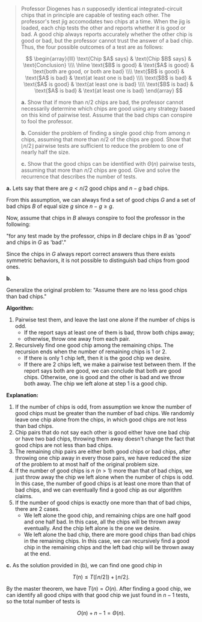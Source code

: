 > Professor Diogenes has $n$ supposedly identical integrated-circuit chips that in principle are capable of testing each other. The professor's test jig accomodates two chips at a time. When the jig is loaded, each chip tests the other and reports whether it is good or bad. A good chip always reports accurately whether the other chip is good or bad, but the professor cannot trust the answer of a bad chip. Thus, the four possible outcomes of a test are as follows:
>
> $$
> \begin{array}{lll}
> \text{Chip $A$ says} & \text{Chip $B$ says} & \text{Conclusion} \\\\
> \hline
> \text{$B$ is good} & \text{$A$ is good} & \text{both are good, or both are bad} \\\\
> \text{$B$ is good} & \text{$A$ is bad}  & \text{at least one is bad} \\\\
> \text{$B$ is bad}  & \text{$A$ is good} & \text{at least one is bad} \\\\
> \text{$B$ is bad}  & \text{$A$ is bad}  & \text{at least one is bad}
> \end{array}
> $$
>
> **a.** Show that if more than $n / 2$ chips are bad, the professor cannot necessarily determine which chips are good using any strategy based on this kind of pairwise test. Assume that the bad chips can conspire to fool the professor.
>
> **b.** Consider the problem of finding a single good chip from among $n$ chips, assuming that more than $n / 2$ of the chips are good. Show that $\lfloor n / 2 \rfloor$ pairwise tests are sufficient to reduce the problem to one of nearly half the size.
>
> **c.** Show that the good chips can be identified with $\Theta(n)$ pairwise tests, assuming that more than $n / 2$ chips are good. Give and solve the recurrence that describes the number of tests.

**a.** Lets say that there are $g < n / 2$ good chips and $n - g$ bad chips.

From this assumption, we can always find a set of good chips $G$ and a set of bad chips $B$ of equal size $g$ since $n - g \ge g$.

Now, assume that chips in $B$ always conspire to fool the professor in the following:

"for any test made by the professor, chips in $B$ declare chips in $B$ as 'good' and chips in $G$ as 'bad'."

Since the chips in $G$ always report correct answers thus there exists symmetric behaviors, it is not possible to distinguish bad chips from good ones.

**b.**

Generalize the original problem to: "Assume there are no less good chips than bad chips."

**Algorithm:**

1. Pairwise test them, and leave the last one alone if the number of chips is odd.
    - If the report says at least one of them is bad, throw both chips away;
    - otherwise, throw one away from each pair.
2. Recursively find one good chip among the remaining chips. The recursion ends when the number of remaining chips is $1$ or $2$.
    - If there is only $1$ chip left, then it is the good chip we desire.
    - If there are $2$ chips left, we make a pairwise test between them. If the report says both are good, we can conclude that both are good chips. Otherwise, one is good and the other is bad and we throw both away. The chip we left alone at step $1$ is a good chip.

**Explanation:**

1. If the number of chips is odd, from assumption we know the number of good chips must be greater than the number of bad chips. We randomly leave one chip alone from the chips, in which good chips are not less than bad chips.
2. Chip pairs that do not say each other is good either have one bad chip or have two bad chips, throwing them away doesn't change the fact that good chips are not less than bad chips.
3. The remaining chip pairs are either both good chips or bad chips, after throwing one chip away in every those pairs, we have reduced the size of the problem to at most half of the original problem size.
4. If the number of good chips is $n$ ($n > 1$) more than that of bad chips, we just throw away the chip we left alone when the number of chips is odd. In this case, the number of good chips is at least one more than that of bad chips, and we can eventually find a good chip as our algorithm claims.
5. If the number of good chips is exactly one more than that of bad chips, there are $2$ cases.
    - We left alone the good chip, and remaining chips are one half good and one half bad. In this case, all the chips will be thrown away eventually. And the chip left alone is the one we desire.
    - We left alone the bad chip, there are more good chips than bad chips in the remaining chips. In this case, we can recursively find a good chip in the remaining chips and the left bad chip will be thrown away at the end.

**c.** As the solution provided in (b), we can find one good chip in

$$T(n) \le T(\lceil n / 2 \rceil) + \lfloor n / 2 \rfloor.$$

By the master theorem, we have $T(n) = O(n)$. After finding a good chip, we can identify all good chips with that good chip we just found in $n - 1$ tests, so the total number of tests is

$$O(n) + n - 1 = \Theta(n).$$

